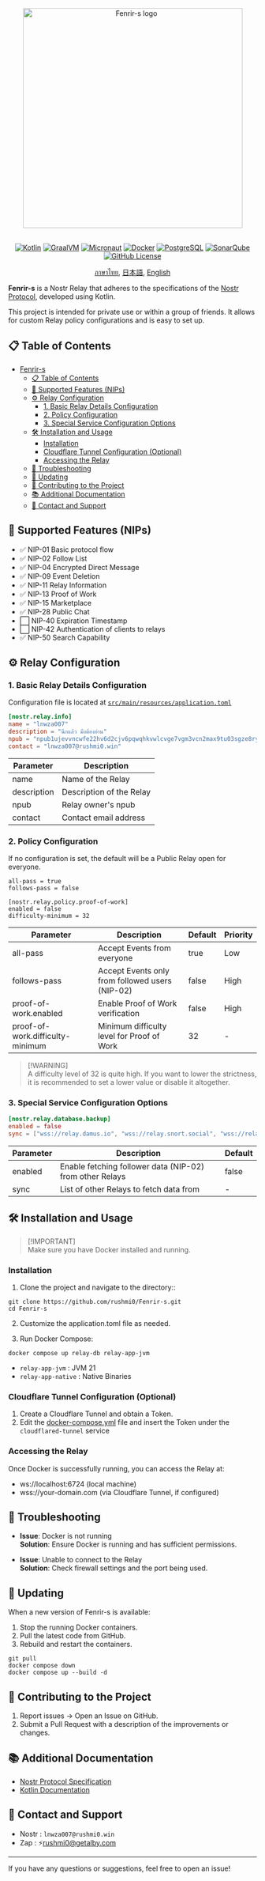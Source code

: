 <div align="center">

  <picture>
    <source media="(prefers-color-scheme: dark)" srcset="https://raw.githubusercontent.com/rushmi0/Fenrir-s/main/doc/img/logo-1.png" width="445">
    <img alt="Fenrir-s logo" src="https://raw.githubusercontent.com/rushmi0/Fenrir-s/main/doc/img/logo-0.png" width="445">
  </picture>

</div>
<br>

<div align="center">

[![Kotlin](https://img.shields.io/badge/Kotlin-1.9.23-blue.svg?logo=kotlin)](http://kotlinlang.org)
[![GraalVM](https://img.shields.io/badge/GraalVM-21.0.2-blue.svg?logo=github)](https://github.com/graalvm/graalvm-ce-builds/releases/tag/jdk-21.0.2)
[![Micronaut](https://img.shields.io/badge/Micronaut-4.5.0-blue.svg?logo=github)](https://github.com/micronaut-projects/micronaut-core)
[![Docker](https://img.shields.io/badge/Docker-4.33.1-blue.svg?logo=docker)](https://docs.docker.com/desktop/release-notes/)
[![PostgreSQL](https://img.shields.io/badge/PostgreSQL-15-blue.svg?logo=postgresql)](https://www.postgresql.org/about/news/postgresql-15-released-2526/)
[![SonarQube](https://img.shields.io/badge/SonarQube-10.3-blue.svg?logo=sonarqube)](https://www.sonarsource.com/products/sonarqube/whats-new/sonarqube-10-5/)
[![GitHub License](https://img.shields.io/badge/License-MIT-blue.svg?style=flat)](https://github.com/rushmi0/Fenrir-s/blob/main/LICENSE)


[ภาษาไทย](https://github.com/rushmi0/Fenrir-s/blob/main/README.md), [日本語](https://github.com/rushmi0/Fenrir-s/blob/main/doc/README-JP.md), [English](https://github.com/rushmi0/Fenrir-s/blob/main/doc/README-EN.md)
</div>


**Fenrir-s** is a Nostr Relay that adheres to the specifications of the [Nostr Protocol](https://github.com/nostr-protocol/nostr), developed using Kotlin.

This project is intended for private use or within a group of friends. It allows for custom Relay policy configurations and is easy to set up.

## 📋 Table of Contents
- [Fenrir-s](#fenrir-s)
   - [📋 Table of Contents](#-table-of-contents)
   - [🚀 Supported Features (NIPs)](#-supported-features-nips)
   - [⚙️ Relay Configuration](#-relay-configuration)
      - [1. Basic Relay Details Configuration](#1-basic-relay-details-configuration)
      - [2. Policy Configuration](#2-policy-configuration)
      - [3. Special Service Configuration Options](#3-special-service-configuration-options)
   - [🛠 Installation and Usage](#-installation-and-usage)
      - [Installation](#installation)
      - [Cloudflare Tunnel Configuration (Optional)](#cloudflare-tunnel-configuration-optional)
      - [Accessing the Relay](#accessing-the-relay)
   - [🔧 Troubleshooting](#-troubleshooting)
   - [🔄 Updating](#-updating)
   - [👥 Contributing to the Project](#-contributing-to-the-project)
   - [📚 Additional Documentation](#-additional-documentation)
   - [💬 Contact and Support](#-contact-and-support)

## 🚀 Supported Features (NIPs)

- ✅ NIP-01 Basic protocol flow
- ✅ NIP-02 Follow List
- ✅ NIP-04 Encrypted Direct Message
- ✅ NIP-09 Event Deletion
- ✅ NIP-11 Relay Information
- ✅ NIP-13 Proof of Work
- ✅ NIP-15 Marketplace
- ✅ NIP-28 Public Chat
- ⬜ NIP-40 Expiration Timestamp
- ⬜ NIP-42 Authentication of clients to relays
- ✅ NIP-50 Search Capability

## ⚙️ Relay Configuration

### 1. Basic Relay Details Configuration

Configuration file is located at [`src/main/resources/application.toml`](src/main/resources/application.toml)
```toml
[nostr.relay.info]
name = "lnwza007"
description = "นึกแล้ว มึงต้องอ่าน"
npub = "npub1ujevvncwfe22hv6d2cjv6pqwqhkvwlcvge7vgm3vcn2max9tu03sgze8ry"
contact = "lnwza007@rushmi0.win"
```

|Parameter	|Description|
|-------------|--------------------------------|
|name	|Name of the Relay|
|description	|Description of the Relay|
|npub	|Relay owner's npub|
|contact	|Contact email address|

### 2. Policy Configuration
If no configuration is set, the default will be a Public Relay open for everyone.

```toml[nostr.relay.policy]
all-pass = true
follows-pass = false

[nostr.relay.policy.proof-of-work]
enabled = false
difficulty-minimum = 32
```

| Parameter                      | Description                                             | Default	 | Priority |
|----------------------------------|------------------------------------------------------|-------------|----------------|
|all-pass	|Accept Events from everyone	|true	|Low|
|follows-pass	|Accept Events only from followed users (NIP-02)	|false	|High|
|proof-of-work.enabled	|Enable Proof of Work verification	|false	|High|
|proof-of-work.difficulty-minimum	|Minimum difficulty level for Proof of Work	|32|	-|

>[!WARNING]\
>A difficulty level of 32 is quite high. If you want to lower the strictness, it is recommended to set a lower value or disable it altogether.

### 3. Special Service Configuration Options

```toml
[nostr.relay.database.backup]
enabled = false
sync = ["wss://relay.damus.io", "wss://relay.snort.social", "wss://relay.siamstr.com", "wss://relay.notoshi.win"]
```

| Parameter	|Description|	Default |
|-------------|-------------------------------------------------------------------------|-------------|
|enabled	|Enable fetching follower data (NIP-02) from other Relays	|false|
|sync	|List of other Relays to fetch data from	|-|

## 🛠 Installation and Usage
>[!IMPORTANT]\
>Make sure you have Docker installed and running.

### Installation
1. Clone the project and navigate to the directory::

```shell
git clone https://github.com/rushmi0/Fenrir-s.git
cd Fenrir-s
```

2. Customize the application.toml file as needed.

3. Run Docker Compose:

```shell
docker compose up relay-db relay-app-jvm
```

- `relay-app-jvm` : JVM 21
- `relay-app-native` : Native Binaries

### Cloudflare Tunnel Configuration (Optional)

1. Create a Cloudflare Tunnel and obtain a Token.
2. Edit the [docker-compose.yml](docker-compose.yml) file and insert the Token under the `cloudflared-tunnel` service

### Accessing the Relay
Once Docker is successfully running, you can access the Relay at:

- ws://localhost:6724 (local machine)
- wss://your-domain.com (via Cloudflare Tunnel, if configured)

## 🔧 Troubleshooting

- **Issue**: Docker is not running\
**Solution**: Ensure Docker is running and has sufficient permissions.

- **Issue**: Unable to connect to the Relay\
**Solution**: Check firewall settings and the port being used.

## 🔄 Updating
When a new version of Fenrir-s is available:

1. Stop the running Docker containers.
2. Pull the latest code from GitHub.
3. Rebuild and restart the containers.

```shell
git pull
docker compose down
docker compose up --build -d
```
## 👥 Contributing to the Project
1. Report issues -> Open an Issue on GitHub.
2. Submit a Pull Request with a description of the improvements or changes.

## 📚 Additional Documentation
- [Nostr Protocol Specification](https://github.com/nostr-protocol/nips)
- [Kotlin Documentation](https://kotlinlang.org/docs/home.html)

## 💬 Contact and Support

- Nostr : `lnwza007@rushmi0.win`
- Zap : ⚡rushmi0@getalby.com

--- 
If you have any questions or suggestions, feel free to open an issue!
